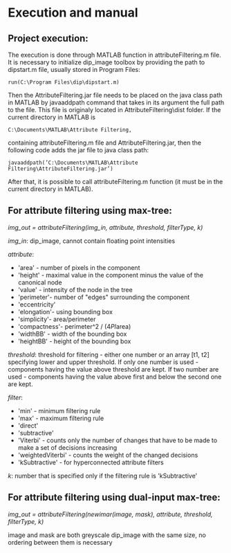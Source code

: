 # Execution and manual

## Project execution:

The execution is done through MATLAB function in attributeFiltering.m file. It is necessary to initialize dip_image toolbox by providing the path to dipstart.m file, usually stored in Program Files:
	
	run(C:\Program Files\dip\dipstart.m) 

Then the AttributeFiltering.jar file needs to be placed on the java class path in MATLAB by javaaddpath command that takes in its argument the full path to the file. This file is originaly located in AttributeFiltering\dist folder. If the current directory in MATLAB is

	C:\Documents\MATLAB\Attribute Filtering,

containing attributeFiltering.m file and AttributeFiltering.jar, then the following code adds the jar file to java class path:

	javaaddpath(’C:\Documents\MATLAB\Attribute Filtering\AttributeFiltering.jar’)

After that, it is possible to call attributeFiltering.m function (it must be in the current directory in MATLAB).


## For attribute filtering using max-tree:

*img_out = attributeFiltering(img_in, attribute, threshold, filterType, k)*

*img_in*: dip_image, cannot contain floating point intensities

*attribute*: 
* 'area' - number of pixels in the component
* 'height' - maximal value in the component minus the value of the canonical node
* 'value' - intensity of the node in the tree
* 'perimeter'- number of "edges" surrounding the component
* 'eccentricity'
* 'elongation'- using bounding box
* 'simplicity'- area/perimeter
* 'compactness'- perimeter^2 / (4*PI*area)
* 'widthBB' - width of the bounding box
* 'heightBB' - height of the bounding box

*threshold*:
threshold for filtering - either one number or an array [t1, t2] specifying lower and upper threshold.
If only one number is used - components having the value above threshold are kept. 
If two number are used - components having the value above first and below the second one are kept.

*filter*:
* 'min' - minimum filtering rule
* 'max' - maximum filtering rule
* 'direct'
* 'subtractive'
* 'Viterbi' - counts only the number of changes that have to be made to make a set of decisions increasing
* 'weightedViterbi' - counts the weight of the changed decisions
* 'kSubtractive' - for hyperconnected attribute filters

*k*:
	number that is specified only if the filtering rule is 'kSubtractive'


## For attribute filtering using dual-input max-tree:

*img_out = attributeFiltering(newimar(image, mask), attribute, threshold, filterType, k)*

image and mask are both greyscale dip_image with the same size, no ordering between them is necessary
